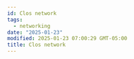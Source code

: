```yaml
---
id: Clos network
tags:
  - networking
date: "2025-01-23"
modified: 2025-01-23 07:00:29 GMT-05:00
title: Clos network
---
```

